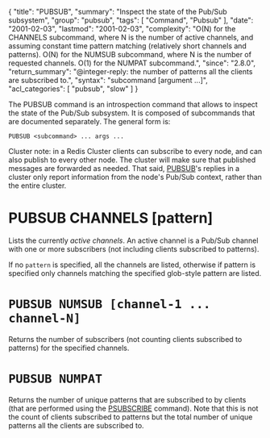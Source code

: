 {
  "title": "PUBSUB",
  "summary": "Inspect the state of the Pub/Sub subsystem",
  "group": "pubsub",
  "tags": [
    "Command",
    "Pubsub"
  ],
  "date": "2001-02-03",
  "lastmod": "2001-02-03",
  "complexity": "O(N) for the CHANNELS subcommand, where N is the number of active channels, and assuming constant time pattern matching (relatively short channels and patterns). O(N) for the NUMSUB subcommand, where N is the number of requested channels. O(1) for the NUMPAT subcommand.",
  "since": "2.8.0",
  "return_summary": "@integer-reply: the number of patterns all the clients are subscribed to.",
  "syntax": "subcommand [argument ...]",
  "acl_categories": [
    "pubsub",
    "slow"
  ]
}

The PUBSUB command is an introspection command that allows to inspect the
state of the Pub/Sub subsystem. It is composed of subcommands that are
documented separately. The general form is:

    PUBSUB <subcommand> ... args ...

Cluster note: in a Redis Cluster clients can subscribe to every node, and can
also publish to every other node. The cluster will make sure that published
messages are forwarded as needed. That said, [PUBSUB](/commands/pubsub)'s replies in a cluster only
report information from the node's Pub/Sub context, rather than the entire
cluster.

# PUBSUB CHANNELS [pattern]

Lists the currently *active channels*. An active channel is a Pub/Sub channel
with one or more subscribers (not including clients subscribed to patterns).

If no `pattern` is specified, all the channels are listed, otherwise if pattern
is specified only channels matching the specified glob-style pattern are
listed.

# `PUBSUB NUMSUB [channel-1 ... channel-N]`

Returns the number of subscribers (not counting clients subscribed to patterns)
for the specified channels.

# `PUBSUB NUMPAT`

Returns the number of unique patterns that are subscribed to by clients (that are performed using the
[PSUBSCRIBE](/commands/psubscribe) command). Note that this is not the count of clients subscribed
to patterns but the total number of unique patterns all the clients are subscribed to.

